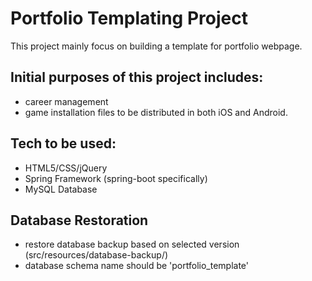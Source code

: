 # Portfolio Templating Project

This project mainly focus on building a template for portfolio webpage.

## Initial purposes of this project includes:
* career management
* game installation files to be distributed in both iOS and Android.

## Tech to be used:
* HTML5/CSS/jQuery
* Spring Framework (spring-boot specifically)
* MySQL Database

## Database Restoration
* restore database backup based on selected version (src/resources/database-backup/)
* database schema name should be 'portfolio_template'
